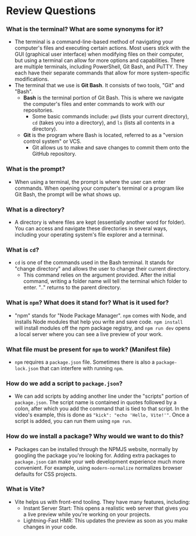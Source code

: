# Review Questions

### What is the terminal? What are some synonyms for it?

* The terminal is a command-line-based method of navigating your computer's files and executing certain actions. Most users stick with the GUI (graphical user interface) when modifying files on their computer,
  but using a terminal can allow for more options and capabilities. There are multiple terminals, including PowerShell, Git Bash, and PuTTY. They each have their separate commands that allow for more
  system-specific modifications.
* The terminal that we use is **Git Bash**. It consists of two tools, "Git" and "Bash".
  * **Bash** is the terminal portion of Git Bash. This is where we navigate the computer's files and enter commands to work with our repositories.
    * Some basic commands include: `pwd` (lists your current directory), `cd` (takes you into a directory), and `ls` (lists all contents in a directory).
  * **Git** is the program where Bash is located, referred to as a "version control system" or VCS.
    * Git allows us to make and save changes to commit them onto the GitHub repository.

### What is the prompt?
* When using a terminal, the prompt is where the user can enter commands. When opening your computer's terminal or a program like Git Bash, the prompt will be what shows up.

### What is a directory?
* A directory is where files are kept (essentially another word for folder). You can access and navigate these directories in several ways, including your operating system's file explorer and a terminal.

### What is `cd`?
* `cd` is one of the commands used in the Bash terminal. It stands for "change directory" and allows the user to change their current directory.
  * This command relies on the argument provided. After the initial command, writing a folder name will tell the terminal which folder to enter. ".." returns to the parent directory.

### What is `npm`? What does it stand for? What is it used for?
* "npm" stands for "Node Package Manager". `npm` comes with Node, and installs Node modules that help you write and save code. `npm install` will install modules off the npm package registry, and `npm run dev` opens a
local server where you can see a live preview of your work.

### What file must be present for `npm` to work? (Manifest file)
* `npm` requires a `package.json` file. Sometimes there is also a `package-lock.json` that can interfere with running `npm`.

### How do we add a script to `package.json`?
* We can add scripts by adding another line under the "scripts" portion of `package.json`. The script name is contained in quotes followed by a colon, after which you add the command that is tied to that script. In the video's
  example, this is done as `"kick": "echo 'Hello, Vite!'"`. Once a script is added, you can run them using `npm run`.

### How do we install a package? Why would we want to do this?
* Packages can be installed through the NPMJS website, normally by googling the package you're looking for. Adding extra packages to `package.json` can make your web development experience much more convenient. For example,
  using `modern-normalize` normalizes browser defaults for CSS projects.

### What is Vite?
* Vite helps us with front-end tooling. They have many features, including:
  * Instant Server Start: This opens a realistic web server that gives you a live preview while you're working on your projects.
  * Lightning-Fast HMR: This updates the preview as soon as you make changes in your code.
